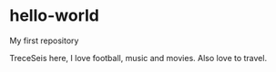 # hello-world
My first repository

TreceSeis here, I love football, music and movies. Also love to travel.
